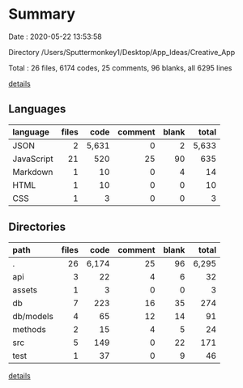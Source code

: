 # Summary

Date : 2020-05-22 13:53:58

Directory /Users/Sputtermonkey1/Desktop/App_Ideas/Creative_App

Total : 26 files,  6174 codes, 25 comments, 96 blanks, all 6295 lines

[details](details.md)

## Languages
| language | files | code | comment | blank | total |
| :--- | ---: | ---: | ---: | ---: | ---: |
| JSON | 2 | 5,631 | 0 | 2 | 5,633 |
| JavaScript | 21 | 520 | 25 | 90 | 635 |
| Markdown | 1 | 10 | 0 | 4 | 14 |
| HTML | 1 | 10 | 0 | 0 | 10 |
| CSS | 1 | 3 | 0 | 0 | 3 |

## Directories
| path | files | code | comment | blank | total |
| :--- | ---: | ---: | ---: | ---: | ---: |
| . | 26 | 6,174 | 25 | 96 | 6,295 |
| api | 3 | 22 | 4 | 6 | 32 |
| assets | 1 | 3 | 0 | 0 | 3 |
| db | 7 | 223 | 16 | 35 | 274 |
| db/models | 4 | 65 | 12 | 14 | 91 |
| methods | 2 | 15 | 4 | 5 | 24 |
| src | 5 | 149 | 0 | 22 | 171 |
| test | 1 | 37 | 0 | 9 | 46 |

[details](details.md)